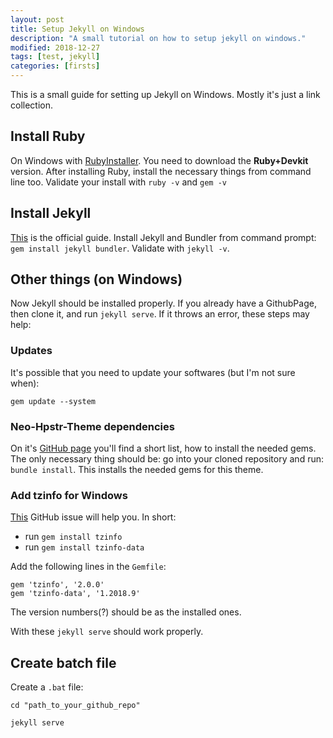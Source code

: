 ```yaml
---
layout: post
title: Setup Jekyll on Windows
description: "A small tutorial on how to setup jekyll on windows."
modified: 2018-12-27
tags: [test, jekyll]
categories: [firsts]
---
```


This is a small guide for setting up Jekyll on Windows.
Mostly it's just a link collection.

## Install Ruby

On Windows with [RubyInstaller](https://rubyinstaller.org/).
You need to download the **Ruby+Devkit** version.
After installing Ruby, install the necessary things from command line too.
Validate your install with `ruby -v` and `gem -v`

## Install Jekyll

[This](https://jekyllrb.com/docs/installation/windows/) is the official guide.
Install Jekyll and Bundler from command prompt: `gem install jekyll bundler`.
Validate with `jekyll -v`.

## Other things (on Windows)

Now Jekyll should be installed properly.
If you already have a GithubPage, then clone it, and run `jekyll serve`.
If it throws an error, these steps may help:

### Updates

It's possible that you need to update your softwares (but I'm not sure when):
~~~console
gem update --system
~~~

### Neo-Hpstr-Theme dependencies

On it's [GitHub page](https://github.com/aron-bordin/neo-hpstr-jekyll-theme) you'll find a short list, how to install the needed gems. The only necessary thing should be: go into your cloned repository and run: `bundle install`. This installs the needed gems for this theme.

### Add tzinfo for Windows

[This](https://github.com/jekyll/jekyll/issues/5935) GitHub issue will help you.
In short:

* run `gem install tzinfo`
* run `gem install tzinfo-data`

Add the following lines in the `Gemfile`:
~~~
gem 'tzinfo', '2.0.0'
gem 'tzinfo-data', '1.2018.9'
~~~
The version numbers(?) should be as the installed ones.


With these `jekyll serve` should work properly.

## Create batch file

Create a `.bat` file:
~~~
cd "path_to_your_github_repo"

jekyll serve
~~~
